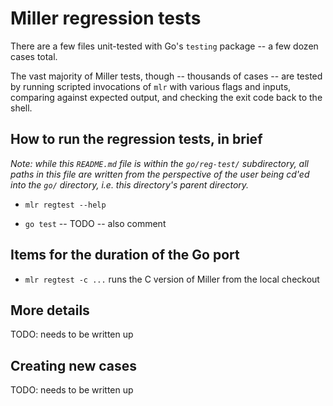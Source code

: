 # Miller regression tests

There are a few files unit-tested with Go's `testing` package -- a few dozen cases total.

The vast majority of Miller tests, though -- thousands of cases -- are tested by running scripted invocations of `mlr` with various flags and inputs, comparing against expected output, and checking the exit code back to the shell.

## How to run the regression tests, in brief

*Note: while this `README.md` file is within the `go/reg-test/` subdirectory, all paths in this file are written from the perspective of the user being cd'ed into the `go/` directory, i.e. this directory's parent directory.*

* `mlr regtest --help`

* `go test` -- TODO -- also comment

## Items for the duration of the Go port

* `mlr regtest -c ...` runs the C version of Miller from the local checkout

## More details

TODO: needs to be written up

## Creating new cases

TODO: needs to be written up
